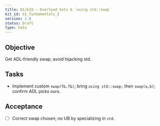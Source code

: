```yaml
---
title: B1/k18 — Overload Sets & `using std::swap`
kit_id: b1_fundamentals_I
version: 1.0
status: Draft
type: kata
---
```

## Objective
Get ADL‑friendly swap; avoid hijacking std.
## Tasks
- Implement custom `swap(T&,T&)`; bring `using std::swap;` then `swap(a,b)`; confirm ADL picks ours.
## Acceptance
- [ ] Correct swap chosen; no UB by specializing in `std`.